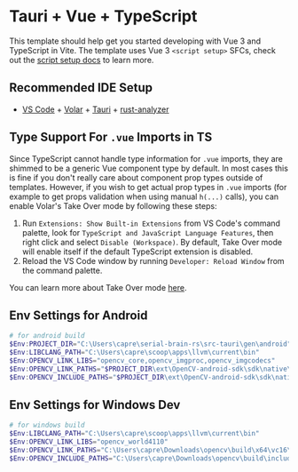 # Tauri + Vue + TypeScript

This template should help get you started developing with Vue 3 and TypeScript in Vite. The template uses Vue 3 `<script setup>` SFCs, check out the [script setup docs](https://v3.vuejs.org/api/sfc-script-setup.html#sfc-script-setup) to learn more.

## Recommended IDE Setup

- [VS Code](https://code.visualstudio.com/) + [Volar](https://marketplace.visualstudio.com/items?itemName=Vue.volar) + [Tauri](https://marketplace.visualstudio.com/items?itemName=tauri-apps.tauri-vscode) + [rust-analyzer](https://marketplace.visualstudio.com/items?itemName=rust-lang.rust-analyzer)

## Type Support For `.vue` Imports in TS

Since TypeScript cannot handle type information for `.vue` imports, they are shimmed to be a generic Vue component type by default. In most cases this is fine if you don't really care about component prop types outside of templates. However, if you wish to get actual prop types in `.vue` imports (for example to get props validation when using manual `h(...)` calls), you can enable Volar's Take Over mode by following these steps:

1. Run `Extensions: Show Built-in Extensions` from VS Code's command palette, look for `TypeScript and JavaScript Language Features`, then right click and select `Disable (Workspace)`. By default, Take Over mode will enable itself if the default TypeScript extension is disabled.
2. Reload the VS Code window by running `Developer: Reload Window` from the command palette.

You can learn more about Take Over mode [here](https://github.com/johnsoncodehk/volar/discussions/471).

## Env Settings for Android
```powershell
# for android build
$Env:PROJECT_DIR="C:\Users\capre\serial-brain-rs\src-tauri\gen\android"
$Env:LIBCLANG_PATH="C:\Users\capre\scoop\apps\llvm\current\bin"
$Env:OPENCV_LINK_LIBS="opencv_core,opencv_imgproc,opencv_imgcodecs"
$Env:OPENCV_LINK_PATHS="$PROJECT_DIR\ext\OpenCV-android-sdk\sdk\native\staticlibs\arm64-v8a,$PROJECT_DIR\ext\OpenCV-android-sdk\sdk\native\3rdparty\libs\arm64-v8a"
$Env:OPENCV_INCLUDE_PATHS="$PROJECT_DIR\ext\OpenCV-android-sdk\sdk\native\jni\include"
```

## Env Settings for Windows Dev
```powershell
# for windows build
$Env:LIBCLANG_PATH="C:\Users\capre\scoop\apps\llvm\current\bin"
$Env:OPENCV_LINK_LIBS="opencv_world4110"
$Env:OPENCV_LINK_PATHS="C:\Users\capre\Downloads\opencv\build\x64\vc16\lib"
$Env:OPENCV_INCLUDE_PATHS="C:\Users\capre\Downloads\opencv\build\include\opencv2"
```